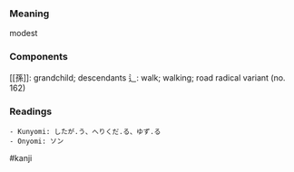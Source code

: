 ### Meaning

modest

### Components

[[孫]]: grandchild; descendants 辶: walk; walking; road radical variant (no. 162)

### Readings

```
- Kunyomi: したが.う、へりくだ.る、ゆず.る
- Onyomi: ソン
```

#kanji